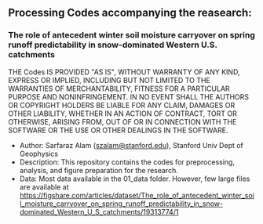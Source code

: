 ## Processing Codes accompanying the reasearch: 
### The role of antecedent winter soil moisture carryover on spring runoff predictability in snow-dominated Western U.S. catchments 

THE Codes IS PROVIDED "AS IS", WITHOUT WARRANTY OF ANY KIND, EXPRESS OR IMPLIED, INCLUDING BUT NOT LIMITED TO THE WARRANTIES OF MERCHANTABILITY, FITNESS FOR A PARTICULAR PURPOSE AND NONINFRINGEMENT. IN NO EVENT SHALL THE AUTHORS OR COPYRIGHT HOLDERS BE LIABLE FOR ANY CLAIM, DAMAGES OR OTHER LIABILITY, WHETHER IN AN ACTION OF CONTRACT, TORT OR OTHERWISE, ARISING FROM, OUT OF OR IN CONNECTION WITH THE SOFTWARE OR THE USE OR OTHER DEALINGS IN THE SOFTWARE.


* Author: Sarfaraz Alam (szalam@stanford.edu), Stanford Univ Dept of Geophysics 
* Description: This repository contains the codes for preprocessing, analysis, and figure preparation for the research. 
* Data: Most data available in the 01_data folder. However, few large files are available at https://figshare.com/articles/dataset/The_role_of_antecedent_winter_soil_moisture_carryover_on_spring_runoff_predictability_in_snow-dominated_Western_U_S_catchments/19313774/1